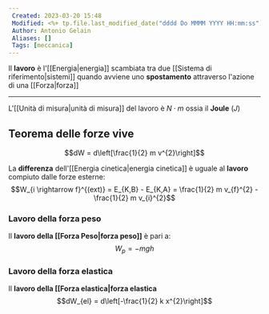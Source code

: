```yaml
---
 Created: 2023-03-20 15:48
 Modified: <%+ tp.file.last_modified_date("dddd Do MMMM YYYY HH:mm:ss") %>
 Author: Antonio Gelain
 Aliases: []
 Tags: [meccanica]
---
```


Il **lavoro** è l'[[Energia|energia]] scambiata tra due [[Sistema di riferimento|sistemi]] quando avviene uno **spostamento** attraverso l'azione  di una [[Forza|forza]]

---

L'[[Unità di misura|unità di misura]] del lavoro è $N \cdot m$ ossia il **Joule** ($J$)

## Teorema delle forze vive

$$dW = d\left[\frac{1}{2} m v^{2}\right]$$

La **differenza** dell'[[Energia cinetica|energia cinetica]] è uguale al **lavoro** compiuto dalle forze esterne:
$$W_{i \rightarrow f}^{(ext)} = E_{K,B} - E_{K,A} = \frac{1}{2} m v_{f}^{2} - \frac{1}{2} m v_{i}^{2}$$

### Lavoro della forza peso

Il **lavoro della [[Forza Peso|forza peso]]** è pari a:
$$W_{p} = -mgh$$

### Lavoro della forza elastica

Il **lavoro della [[Forza elastica|forza elastica**
$$dW_{el} = d\left[-\frac{1}{2} k x^{2}\right]$$